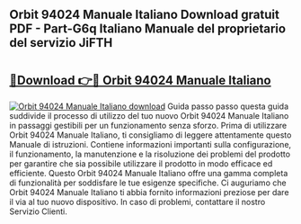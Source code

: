 ## Orbit 94024 Manuale Italiano Download gratuit PDF - Part-G6q Italiano Manuale del proprietario del servizio JiFTH

# <h2><a href="http://dfgcgju.blite.top/?on=Orbit+94024+Manuale+Italiano">🔗Download 👉🔴 Orbit 94024 Manuale Italiano</a></h2>

[![Orbit 94024 Manuale Italiano download](https://i.imgur.com/lujVjoI.png)](http://dfgcgju.blite.top/?on=Orbit+94024+Manuale+Italiano)
Guida passo passo questa guida suddivide il processo di utilizzo del tuo nuovo Orbit 94024 Manuale Italiano in passaggi gestibili per un funzionamento senza sforzo. Prima di utilizzare Orbit 94024 Manuale Italiano, ti consigliamo di leggere attentamente questo Manuale di istruzioni. Contiene informazioni importanti sulla configurazione, il funzionamento, la manutenzione e la risoluzione dei problemi del prodotto per garantire che sia possibile utilizzare il prodotto in modo efficace ed efficiente. Questo Orbit 94024 Manuale Italiano offre una gamma completa di funzionalità per soddisfare le tue esigenze specifiche. Ci auguriamo che Orbit 94024 Manuale Italiano ti abbia fornito informazioni preziose per dare il via al tuo nuovo dispositivo. In caso di problemi, contattare il nostro Servizio Clienti.
